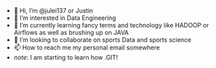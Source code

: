 - 👋 Hi, I’m @julei137 or Justin
- 👀 I’m interested in Data Engineering
- 🌱 I’m currently learning fancy terms and technology like HADOOP or Airflows as well as brushing up on JAVA
- 💞️ I’m looking to collaborate on sports Data and sports science
- 📫 How to reach me my personal email somewhere
- _note_: I am starting to learn how .GIT!

<!---
julei137/julei137 is a ✨ special ✨ repository because its `README.md` (this file) appears on your GitHub profile.
You can click the Preview link to take a look at your changes.
--->
